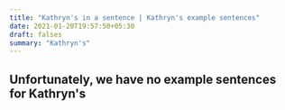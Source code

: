 ```yaml
---
title: "Kathryn's in a sentence | Kathryn's example sentences"
date: 2021-01-20T19:57:50+05:30
draft: falses
summary: "Kathryn's"
---
```

## Unfortunately, we have no example sentences for Kathryn's                 
